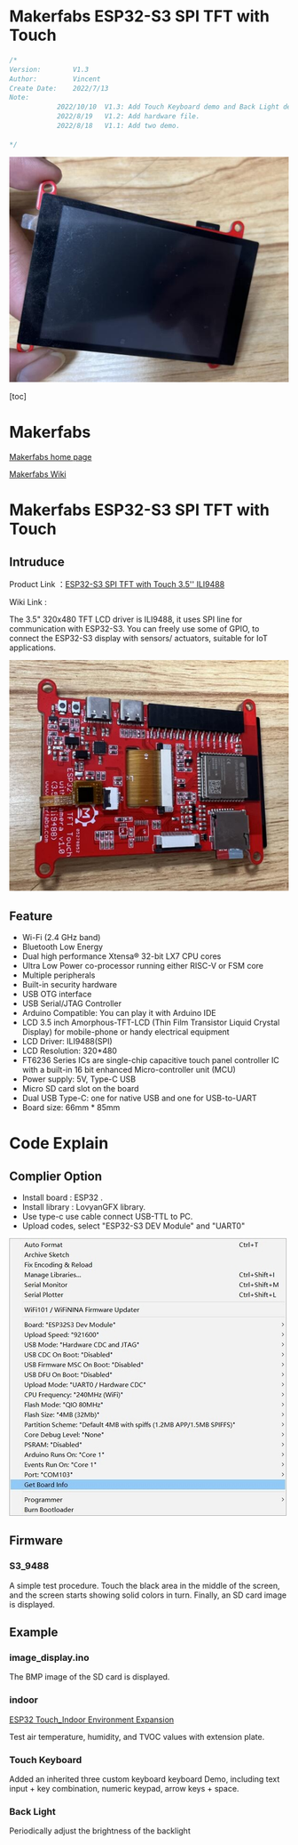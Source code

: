 # Makerfabs ESP32-S3 SPI TFT with Touch

```c++
/*
Version:		V1.3
Author:			Vincent
Create Date:	2022/7/13
Note:
			2022/10/10	V1.3: Add Touch Keyboard demo and Back Light demo.
			2022/8/19	V1.2: Add hardware file.
			2022/8/18	V1.1: Add two demo.
			
*/
```
![](md_pic/main.jpg)


[toc]

# Makerfabs

[Makerfabs home page](https://www.makerfabs.com/)

[Makerfabs Wiki](https://makerfabs.com/wiki/index.php?title=Main_Page)

# Makerfabs ESP32-S3 SPI TFT with Touch
## Intruduce

Product Link ：[ESP32-S3 SPI TFT with Touch 3.5'' ILI9488](https://www.makerfabs.com/esp32-s3-spi-tft-with-touch-ili9488.html)

Wiki Link : []()

The 3.5" 320x480 TFT LCD driver is ILI9488, it uses SPI line for communication with ESP32-S3. You can freely use some of GPIO, to connect the ESP32-S3 display with sensors/ actuators, suitable for IoT applications.

![back](md_pic/back.jpg)

## Feature

- Wi-Fi (2.4 GHz band)
- Bluetooth Low Energy
- Dual high performance Xtensa® 32-bit LX7 CPU cores
- Ultra Low Power co-processor running either RISC-V or FSM core
- Multiple peripherals
- Built-in security hardware
- USB OTG interface
- USB Serial/JTAG Controller
- Arduino Compatible: You can play it with Arduino IDE
- LCD 3.5 inch Amorphous-TFT-LCD (Thin Film Transistor Liquid Crystal Display) for mobile-phone or handy electrical equipment
- LCD Driver: ILI9488(SPI)
- LCD Resolution: 320*480
- FT6236 Series ICs are single-chip capacitive touch panel controller IC with a built-in 16 bit enhanced Micro-controller unit (MCU)
- Power supply: 5V, Type-C USB
- Micro SD card slot on the board
- Dual USB Type-C: one for native USB and one for USB-to-UART
- Board size: 66mm * 85mm



# Code Explain

## Complier Option

- Install board : ESP32 .
- Install library : LovyanGFX library. 
- Use type-c use cable connect USB-TTL to PC.
- Upload codes, select "ESP32-S3 DEV Module" and "UART0"

![](md_pic/complier.jpg)

## Firmware

### S3_9488

A simple test procedure. Touch the black area in the middle of the screen, and the screen starts showing solid colors in turn. Finally, an SD card image is displayed.



## Example

### image_display.ino

The BMP image of the SD card is displayed.



### indoor

[ESP32 Touch_Indoor Environment Expansion](https://www.makerfabs.com/esp32-touch-indoor-environment-expansion.html)

Test air temperature, humidity, and TVOC values with extension plate.



### Touch Keyboard

Added an inherited three custom keyboard keyboard Demo, including text input + key combination, numeric keypad, arrow keys + space.



### Back Light

Periodically adjust the brightness of the backlight

 
